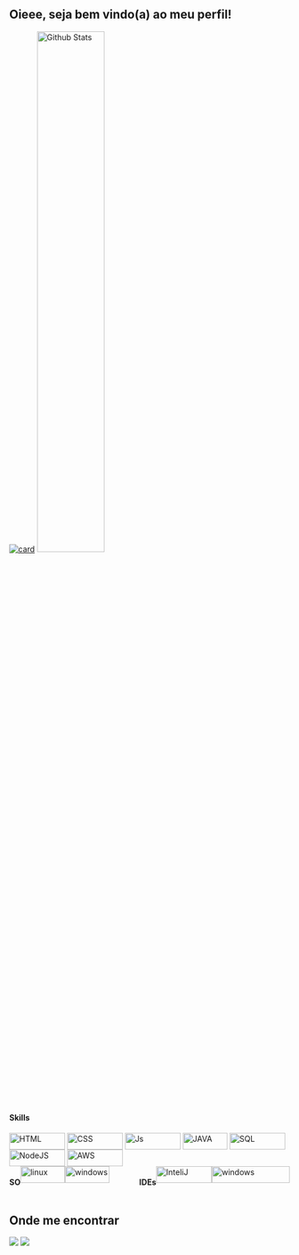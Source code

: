 ## Oieee, seja bem vindo(a) ao meu perfil!
<div>

<!-- theme: midnight-purple -->   
[![card](https://github-readme-stats.vercel.app/api?username=rafascarabe&theme=midnight-purple&show_icons=true)](https://github.com/anuraghazra/github-readme-stats)
<img
        align="rigth"
        src="https://github-readme-streak-stats.herokuapp.com/?user=rafascarabe&theme=midnight-purple&hide_border=false"
        alt="Github Stats" width="49%"
      />
</div>
      
<div style= "display: inline-block">
<h4>Skills</h4> 
<img align="center" alt="HTML" height="30" width="100" src="https://img.shields.io/badge/HTML5-E34F26?style=for-the-badge&logo=html5&logoColor=white">
<img align="center" alt="CSS" height="30" width="100" src="https://img.shields.io/badge/CSS-239120?&style=for-the-badge&logo=css3&logoColor=white">
<img align="center" alt="Js" height="30" width="100" src="https://img.shields.io/badge/JavaScript-F7DF1E?style=for-the-badge&logo=javascript&logoColor=black">
<img align="center" alt="JAVA" height="30" width="80" src="https://img.shields.io/badge/Java-ED8B00?style=for-the-badge&logo=java&logoColor=white">         
<img align="center" alt="SQL" height="30" width="100" src="https://img.shields.io/badge/MySQL-00000F?style=for-the-badge&logo=mysql&logoColor=white">
<img align="center" alt="NodeJS" height="30" width="100" src="https://img.shields.io/badge/Node.js-43853D?style=for-the-badge&logo=node.js&logoColor=white">
<img align="center" alt="AWS" height="30" width="100" src="https://img.shields.io/badge/Amazon_AWS-232F3E?style=for-the-badge&logo=amazon-aws&logoColor=white">         
</div>

<div style="display:flex; justify-content: space-between">
<div style= "display: flex">
          <h4>SO</h4> 
          <img align="center" alt="linux" height="30" width="80" src="https://img.shields.io/badge/Linux-E34F26?style=for-the-badge&logo=linux&logoColor=black"> 
          <img align="center" alt="windows" height="30" width="80" src="https://img.shields.io/badge/Windows-017AD7?style=for-the-badge&logo=windows&logoColor=white">     
          </div>
          
<div style= "display: flex">
          <h4>IDEs</h4> 
          <img align="center" alt="InteliJ" height="30" width="100" src="https://img.shields.io/badge/-Intellij-333333?style=flat&logo=intellij-idea&logoColor=00000"> 
          <img align="center" alt="windows" height="30" width="140" src="https://img.shields.io/badge/-Visual%20Studio%20Code-333333?style=flat&logo=visual-studio-code&logoColor=007ACC">     
          </div>
</div>
	
## Onde me encontrar
<div>    
  <a href = "rafascarabe@gmail.com"><img src="https://img.shields.io/badge/-Gmail-%23333?style=for-the-badge&logo=gmail&logoColor=white" target="_blank"></a>
  <a href="https://www.linkedin.com/in/rafaelascarabe/" target="_blank"><img src="https://img.shields.io/badge/-LinkedIn-%230077B5?style=for-the-badge&logo=linkedin&logoColor=white" target="_blank"></a>
</div>

<!--
### 🏆 GitHub Profile Trophy

<p align="center">
  <a
    href="https://github.com/ryo-ma/github-profile-trophy"
    title="repositório de troféus"
  >
    <img
      width="800"
      src="https://github-profile-trophy.vercel.app/?username=rafascarabe&column=8&theme=darkhub&no-frame=true&no-bg=true"
    />
  </a>
</p>
-->


